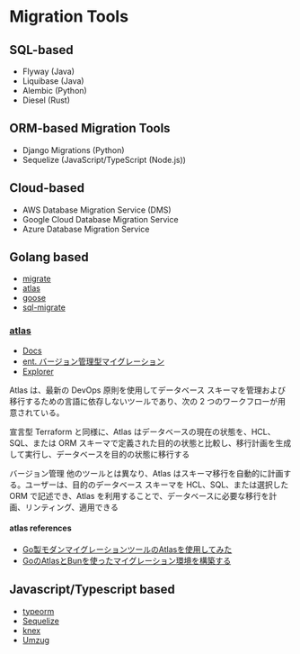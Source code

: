 # Migration Tools

## SQL-based

- Flyway (Java)
- Liquibase (Java)
- Alembic (Python)
- Diesel (Rust)

## ORM-based Migration Tools

- Django Migrations (Python)
- Sequelize (JavaScript/TypeScript (Node.js))

## Cloud-based

- AWS Database Migration Service (DMS)
- Google Cloud Database Migration Service
- Azure Database Migration Service

## Golang based

- [migrate](https://github.com/golang-migrate/migrate)
- [atlas](https://atlasgo.io/)
- [goose](https://github.com/pressly/goose)
- [sql-migrate](https://github.com/rubenv/sql-migrate)

### [atlas](https://atlasgo.io/)

- [Docs](https://atlasgo.io/getting-started)
- [ent. バージョン管理型マイグレーション](https://entgo.io/ja/docs/versioned-migrations/)
- [Explorer](https://gh.atlasgo.cloud/explore)

Atlas は、最新の DevOps 原則を使用してデータベース スキーマを管理および移行するための言語に依存しないツールであり、次の 2 つのワークフローが用意されている。

宣言型
Terraform と同様に、Atlas はデータベースの現在の状態を、HCL、SQL、または ORM スキーマで定義された目的の状態と比較し、移行計画を生成して実行し、データベースを目的の状態に移行する

バージョン管理
他のツールとは異なり、Atlas はスキーマ移行を自動的に計画する。ユーザーは、目的のデータベース スキーマを HCL、SQL、または選択した ORM で記述でき、Atlas を利用することで、データベースに必要な移行を計画、リンティング、適用できる

#### atlas references

- [Go製モダンマイグレーションツールのAtlasを使用してみた](https://zenn.dev/jy8752/articles/f9fda2379b57f5)
- [GoのAtlasとBunを使ったマイグレーション環境を構築する](https://techblog.enechain.com/entry/bun-atlas-migration-setup-guide)

## Javascript/Typescript based

- [typeorm](https://www.npmjs.com/package/typeorm)
- [Sequelize](https://www.npmjs.com/package/sequelize)
- [knex](https://www.npmjs.com/package/knex)
- [Umzug](https://www.npmjs.com/package/umzug)

